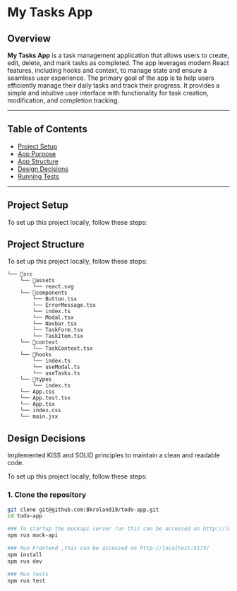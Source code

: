 # My Tasks App

## Overview

**My Tasks App** is a task management application that allows users to create, edit, delete, and mark tasks as completed. The app leverages modern React features, including hooks and context, to manage state and ensure a seamless user experience.
The primary goal of the app is to help users efficiently manage their daily tasks and track their progress. It provides a simple and intuitive user interface with functionality for task creation, modification, and completion tracking.

---

## Table of Contents

- [Project Setup](#project-setup)
- [App Purpose](#app-purpose)
- [App Structure](#app-structure)
- [Design Decisions](#design-decisions)
- [Running Tests](#running-tests)

---

## Project Setup

To set up this project locally, follow these steps:

## Project Structure

To set up this project locally, follow these steps:
```
└── 📁src
    └── 📁assets
        └── react.svg
    └── 📁components
        └── Button.tsx
        └── ErrorMessage.tsx
        └── index.ts
        └── Modal.tsx
        └── Navbar.tsx
        └── TaskForm.tsx
        └── TaskItem.tsx
    └── 📁context
        └── TaskContext.tsx
    └── 📁hooks
        └── index.ts
        └── useModal.ts
        └── useTasks.ts
    └── 📁types
        └── index.ts
    └── App.css
    └── App.test.tsx
    └── App.tsx
    └── index.css
    └── main.jsx
```

## Design Decisions 
Implemented KISS and SOLID principles to maintain a clean and readable code.

To set up this project locally, follow these steps:

### 1. Clone the repository

```bash
git clone git@github.com:Bkroland19/todo-app.git
cd todo-app

### To startup the mockapi server run this can be accessed on http://localhost:5000/tasks
npm run mock-api

### Run Frontend ,this can be accessed on http://localhost:5173/
npm install
npm run dev

### Run tests
npm run test




